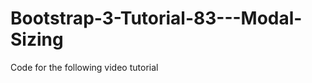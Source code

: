 Bootstrap-3-Tutorial-83---Modal-Sizing
======================================

Code for the following video tutorial 
